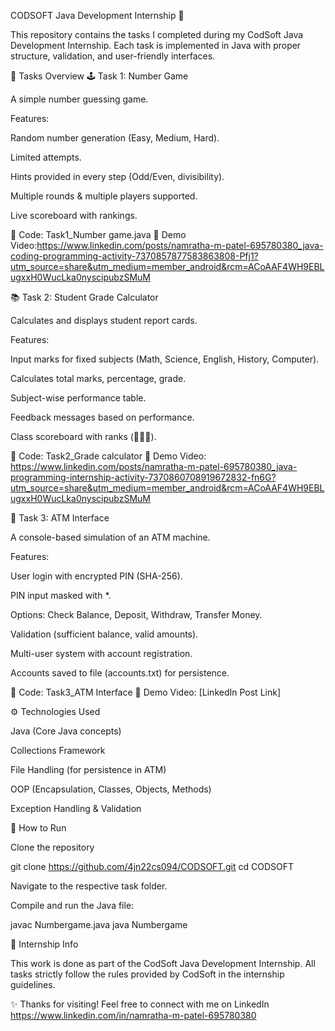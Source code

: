 CODSOFT Java Development Internship 🚀

This repository contains the tasks I completed during my CodSoft Java Development Internship.
Each task is implemented in Java with proper structure, validation, and user-friendly interfaces.

📌 Tasks Overview
🕹️ Task 1: Number Game

A simple number guessing game.

Features:

Random number generation (Easy, Medium, Hard).

Limited attempts.

Hints provided in every step (Odd/Even, divisibility).

Multiple rounds & multiple players supported.

Live scoreboard with rankings.

📂 Code: Task1_Number game.java
🎥 Demo Video:https://www.linkedin.com/posts/namratha-m-patel-695780380_java-coding-programming-activity-7370857877583863808-Pfj1?utm_source=share&utm_medium=member_android&rcm=ACoAAF4WH9EBLugxxH0WucLka0nyscipubzSMuM

📚 Task 2: Student Grade Calculator

Calculates and displays student report cards.

Features:

Input marks for fixed subjects (Math, Science, English, History, Computer).

Calculates total marks, percentage, grade.

Subject-wise performance table.

Feedback messages based on performance.

Class scoreboard with ranks (🥇🥈🥉).

📂 Code: Task2_Grade calculator
🎥 Demo Video: https://www.linkedin.com/posts/namratha-m-patel-695780380_java-programming-internship-activity-7370860708919672832-fn6G?utm_source=share&utm_medium=member_android&rcm=ACoAAF4WH9EBLugxxH0WucLka0nyscipubzSMuM

🏦 Task 3: ATM Interface

A console-based simulation of an ATM machine.

Features:

User login with encrypted PIN (SHA-256).

PIN input masked with *.

Options: Check Balance, Deposit, Withdraw, Transfer Money.

Validation (sufficient balance, valid amounts).

Multi-user system with account registration.

Accounts saved to file (accounts.txt) for persistence.

📂 Code: Task3_ATM Interface
🎥 Demo Video: [LinkedIn Post Link]

⚙️ Technologies Used

Java (Core Java concepts)

Collections Framework

File Handling (for persistence in ATM)

OOP (Encapsulation, Classes, Objects, Methods)

Exception Handling & Validation

📌 How to Run

Clone the repository

git clone https://github.com/4jn22cs094/CODSOFT.git
cd CODSOFT


Navigate to the respective task folder.

Compile and run the Java file:

javac Numbergame.java
java Numbergame

📢 Internship Info

This work is done as part of the CodSoft Java Development Internship.
All tasks strictly follow the rules provided by CodSoft in the internship guidelines.

✨ Thanks for visiting!
Feel free to connect with me on LinkedIn https://www.linkedin.com/in/namratha-m-patel-695780380
